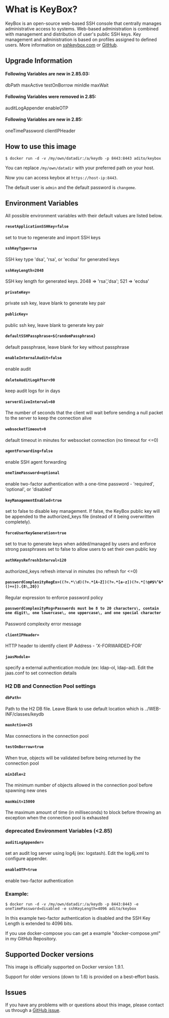 # What is KeyBox?

KeyBox is an open-source web-based SSH console that centrally manages administrative access to systems. Web-based administration is combined with management and distribution of user's public SSH keys. Key management and administration is based on profiles assigned to defined users.
More information on [sshkeybox.com](http://sshkeybox.com/) or [GitHub](https://github.com/skavanagh/KeyBox).



## Upgrade Information

#### Following Variables are new in 2.85.03:
dbPath
maxActive
testOnBorrow
minIdle
maxWait

#### Following Variables were removed in 2.85:
auditLogAppender
enableOTP

#### Following Variables are new in 2.85:
oneTimePassword
clientIPHeader



## How to use this image

```console
$ docker run -d -v /my/own/datadir:/a/keydb -p 8443:8443 adito/keybox
```
You can replace `/my/own/datadir` with your preferred path on your host.

Now you can access keybox at `https://host-ip:8443`.

The default user is `admin` and the default password is `changeme`.



## Environment Variables

All possible environment variables with their default values are listed below.


#### `resetApplicationSSHKey=false`

set to true to regenerate and import SSH keys


#### `sshKeyType=rsa`

SSH key type 'dsa', 'rsa', or 'ecdsa' for generated keys


#### `sshKeyLength=2048`

SSH key length for generated keys. 2048 => 'rsa','dsa'; 521 => 'ecdsa'


#### `privateKey=`

private ssh key, leave blank to generate key pair


#### `publicKey=`

public ssh key, leave blank to generate key pair


#### `defaultSSHPassphrase=${randomPassphrase}`

default passphrase, leave blank for key without passphrase


#### `enableInternalAudit=false`

enable audit


#### `deleteAuditLogAfter=90`

keep audit logs for in days


#### `serverAliveInterval=60`

The number of seconds that the client will wait before sending a null packet to the server to keep the connection alive

#### `websocketTimeout=0`

default timeout in minutes for websocket connection (no timeout for <=0)


#### `agentForwarding=false`

enable SSH agent forwarding


#### `oneTimePassword=optional`

enable two-factor authentication with a one-time password - 'required', 'optional', or 'disabled'


#### `keyManagementEnabled=true`

set to false to disable key management. If false, the KeyBox public key will be appended to the authorized_keys file (instead of it being overwritten completely).

#### `forceUserKeyGeneration=true`

set to true to generate keys when added/managed by users and enforce strong passphrases set to false to allow users to set their own public key


#### `authKeysRefreshInterval=120`

authorized_keys refresh interval in minutes (no refresh for <=0)


#### `passwordComplexityRegEx=((?=.*\\d)(?=.*[A-Z])(?=.*[a-z])(?=.*[!@#$%^&*()+=]).{8\,20})`

Regular expression to enforce password policy


#### `passwordComplexityMsg=Passwords must be 8 to 20 characters\, contain one digit\, one lowercase\, one uppercase\, and one special character`

Password complexity error message


#### `clientIPHeader=`

HTTP header to identify client IP Address - 'X-FORWARDED-FOR'


#### `jaasModule=`

specify a external authentication module (ex: ldap-ol, ldap-ad).  Edit the jaas.conf to set connection details



### H2 DB and Connection Pool settings


#### `dbPath=`

Path to the H2 DB file. Leave Blank to use default location which is ../WEB-INF/classes/keydb


#### `maxActive=25`

Max connections in the connection pool


#### `testOnBorrow=true`

When true, objects will be validated before being returned by the connection pool


#### `minIdle=2`

The minimum number of objects allowed in the connection pool before spawning new ones


#### `maxWait=15000`

The maximum amount of time (in milliseconds) to block before throwing an exception when the connection pool is exhausted



### deprecated Environment Variables (<2.85)


#### `auditLogAppender=`

set an audit log server using log4j (ex: logstash). Edit the log4j.xml to configure appender.


#### `enableOTP=true`

enable two-factor authentication



### Example:

```console
$ docker run -d -v /my/own/datadir:/a/keydb -p 8443:8443 -e oneTimePassword=disabled -e sshKeyLength=4096 adito/keybox
```
In this example two-factor authentication is disabled and the SSH Key Length is extended to 4096 bits.

If you use docker-compose you can get a example "docker-compose.yml" in my GitHub Repository.

## Supported Docker versions

This image is officially supported on Docker version 1.9.1.

Support for older versions (down to 1.6) is provided on a best-effort basis.



## Issues

If you have any problems with or questions about this image, please contact us through a [GitHub issue](https://github.com/aditosoftware/docker-keybox/issues).
